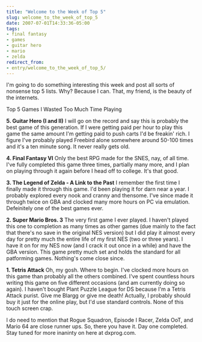 ```yaml
---
title: "Welcome to the Week of Top 5"
slug: welcome_to_the_week_of_top_5
date: 2007-07-01T14:33:36-05:00
tags:
- final fantasy
- games
- guitar hero
- mario
- zelda
redirect_from:
- entry/welcome_to_the_week_of_top_5/
---
```

I'm going to do something interesting this week and post all sorts of nonsense top 5 lists. Why? Because I can. That, my friend, is the beauty of the internets.

Top 5 Games I Wasted Too Much Time Playing

**5. Guitar Hero (I and II)**
I will go on the record and say this is probably the best game of this generation. If I were getting paid per hour to play this game the same amount I'm getting paid to push carts I'd be freakin' rich. I figure I've probably played Freebird alone somewhere around 50-100 times and it's a ten minute song. It never really gets old.

**4. Final Fantasy VI**
Only the best RPG made for the SNES, nay, of all time. I've fully completed this game three times, partially many more, and I plan on playing through it again before I head off to college. It's that good.

**3. The Legend of Zelda - A Link to the Past**
I remember the first time I finally made it through this game. I'd been playing it for darn near a year. I probably explored every nook and cranny and thensome. I've since made it through twice on GBA and clocked many more hours on PC via emulation. Defeinitely one of the best games ever.

**2. Super Mario Bros. 3**
The very first game I ever played. I haven't played this one to completion as many times as other games (due mainly to the fact that there's no save in the original NES version) but I did play it almost every day for pretty much the entire life of my first NES (two or three years). I have it on for my NES now (and I crack it out once in a while) and have the GBA version. This game pretty much set and holds the standard for all patforming games. Nothing's come close since.

**1. Tetris Attack**
Oh, my gosh. Where to begin. I've clocked more hours on this game than probably all the others combined. I've spent countless hours writing this game on five different occasions (and am currently doing so again). I haven't bought Plant Puzzle League for DS because I'm a Tetris Attack purist. Give me Blargg or give me death! Actually, I probably should buy it just for the online play, but I'd use standard controls. None of this touch screen crap.

I do need to mention that Rogue Squadron, Episode I Racer, Zelda OoT, and Mario 64 are close runner ups. So, there you have it. Day one completed. Stay tuned for more inaninty on here at dxprog.com.
